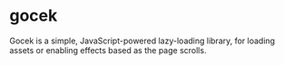 # gocek
Gocek is a simple, JavaScript-powered lazy-loading library, for loading assets or enabling effects based as the page scrolls.
